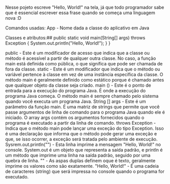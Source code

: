 Nesse pojeto escreve "Hello, World!" na tela, já que todo programador sabe que é essencial escrever essa frase quando se começa uma linguagem nova :D

Comandos usadas:
App - Nome dada a classe do aplicativo em Java

Classes e atributos:##
  public static void main(String[] args) throws Exception {
        System.out.println("Hello, World!");
        }
  }

public - Este é um modificador de acesso que indica que a classe ou método é acessível a partir de qualquer outra classe. No caso, a função main está definida como pública, o que significa que pode ser chamada de fora da classe.
static - Este é um modificador que indica que o método ou variável pertence à classe em vez de uma instância específica da classe. O método main é geralmente definido como estático porque é chamado antes que qualquer objeto da classe seja criado.
main () - Este é o ponto de entrada para a execução do programa Java. É onde a execução do programa Java começa. O método main é sempre chamado pelo sistema quando você executa um programa Java.
String [] args - Este é um parâmetro da função main. É uma matriz de strings que permite que você passe argumentos de linha de comando para o programa Java quando ele é iniciado. O array args contém os argumentos fornecidos quando o programa é executado a partir da linha de comando.
throws Exception - Indica que o método main pode lançar uma exceção do tipo Exception. Isso é uma declaração que informa que o método pode gerar uma exceção e que, se isso ocorrer, a exceção será tratada pelo ambiente de execução.
Sysrem.out.println("") - Esta linha imprime a mensagem "Hello, World!" no console. System.out é um objeto que representa a saída padrão, e println é um método que imprime uma linha na saída padrão, seguido por uma quebra de linha.
"" - As aspas duplas definem oque é texto, geralmente imprime os valores como são exatamente.
"Hello, World!" - É uma cadeia de caracteres (string) que será impressa no console quando o programa for executado.
